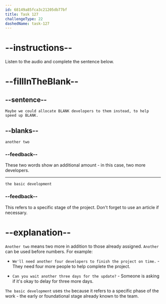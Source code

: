 ```yaml
---
id: 68149a85fca3c21205db77bf
title: Task 127
challengeType: 22
dashedName: task-127
---
```


<!-- (Audio) Maria: Maybe we could allocate another two developers to them instead, to help speed up the basic development. -->

# --instructions--

Listen to the audio and complete the sentence below.

# --fillInTheBlank--

## --sentence--

`Maybe we could allocate BLANK developers to them instead, to help speed up BLANK.`

## --blanks--

`another two`

### --feedback--

These two words show an additional amount - in this case, two more developers.

---

`the basic development`

### --feedback--

This refers to a specific stage of the project. Don't forget to use an article if necessary.

# --explanation--

`Another two` means two more in addition to those already assigned. `Another` can be used before numbers. For example:

- `We'll need another four developers to finish the project on time.` - They need four more people to help complete the project.

- `Can you wait another three days for the update?` - Someone is asking if it's okay to delay for three more days.

`The basic development` uses `the` because it refers to a specific phase of the work - the early or foundational stage already known to the team.
